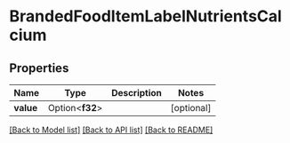 # BrandedFoodItemLabelNutrientsCalcium

## Properties

Name | Type | Description | Notes
------------ | ------------- | ------------- | -------------
**value** | Option<**f32**> |  | [optional]

[[Back to Model list]](../README.md#documentation-for-models) [[Back to API list]](../README.md#documentation-for-api-endpoints) [[Back to README]](../README.md)


